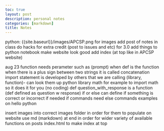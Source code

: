 ```yaml
---
toc: true
layout: post
description: personal notes
categories: [markdown]
title: Notes
---
```


python: {{site.baseurl}}/images/APCSP.png for images
add post of notes in class
do hacks for extra credit (post to issues and etc) for 3.0 
add things to python notebook
make website look good 
add index (at top like in APCSP website) 


aug 23
function needs perameter such as (prompt) when def is the function
when there is a plus sign between two strings it is called concatenation 
import statement is developed by others that we are calling (library, function)- can look them up
python library math for example to import math so it does it for you (no coding)
def question_with_response is a function (def defined as question w response)
if or else can define if something is correct or incorrect if needed
if commands need else commands
examples on hello python

insert images into correct images folder in order for them to populate on website
use md (markdown) at end in order for wider variety of available functions on posts
index.html to make index at top 



